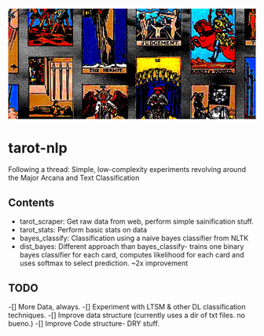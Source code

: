 ![header](tarot_header.jpg)
# tarot-nlp
Following a thread:
Simple, low-complexity experiments revolving around the Major Arcana and Text Classification

Contents
--------
* tarot_scraper: 
	Get raw data from web, perform simple sainification stuff.
* tarot_stats: 
	Perform basic stats on data
* bayes_classify:
	Classification using a naive bayes classifier from NLTK
* dist_bayes:
	Different approach than bayes_classify- trains one binary bayes classifier for each card, 
	computes likelihood for each card and uses softmax to select prediction. ~2x improvement 

TODO
----
-[] More Data, always. 
-[] Experiment with LTSM & other DL classification techniques. 
-[] Improve data structure (currently uses a dir of txt files. no bueno.)
-[] Improve Code structure- DRY stuff. 